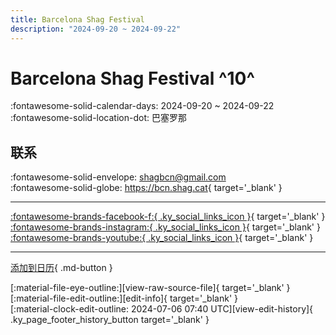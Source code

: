 ```yaml
---
title: Barcelona Shag Festival
description: "2024-09-20 ~ 2024-09-22"
---
```


# Barcelona Shag Festival ^10^

:fontawesome-solid-calendar-days: 2024-09-20 ~ 2024-09-22  
:fontawesome-solid-location-dot: 巴塞罗那  

## 联系

:fontawesome-solid-envelope: <shagbcn@gmail.com>  
:fontawesome-solid-globe: <https://bcn.shag.cat>{ target='_blank' }  

---

 [:fontawesome-brands-facebook-f:{ .ky_social_links_icon }](https://www.facebook.com/bcnshagfestival){ target='_blank' } [:fontawesome-brands-instagram:{ .ky_social_links_icon }](https://instagram.com/bcnshagfestival){ target='_blank' } [:fontawesome-brands-youtube:{ .ky_social_links_icon }](https://youtube.com/@ShagBCN){ target='_blank' }

---

[添加到日历](https://swing.news/ics/zh-Hans/2024/es_ES/barcelona-shag-festival-2024.ics){ .md-button }

<div class="ky_page_footer" markdown>
<div class="ky_page_footer_trailing" markdown="span">
[:material-file-eye-outline:][view-raw-source-file]{ target='_blank' }
[:material-file-edit-outline:][edit-info]{ target='_blank' }
</div>
<div class="ky_page_footer_leading" markdown="span">
[:material-clock-edit-outline: 2024-07-06 07:40 UTC][view-edit-history]{ .ky_page_footer_history_button target='_blank' }
</div>
</div>

[view-raw-source-file]: https://github.com/swingdance/events/blob/main/2024/es_ES/barcelona-shag-festival-2024.json "查看原始源文件"
[edit-info]: https://github.com/swingdance/events/issues/new?assignees=&labels=update+event&projects=&template=03-update_entity.yml&title=%5B2024%2Fes_ES%5D%20Barcelona%20Shag%20Festival&region=es_ES&year=2024&id=barcelona-shag-festival-2024&name=Barcelona%20Shag%20Festival&org_id= "编辑信息"

[view-edit-history]: https://github.com/swingdance/events/commits/main/2024/es_ES/barcelona-shag-festival-2024.json "查看编辑历史"
